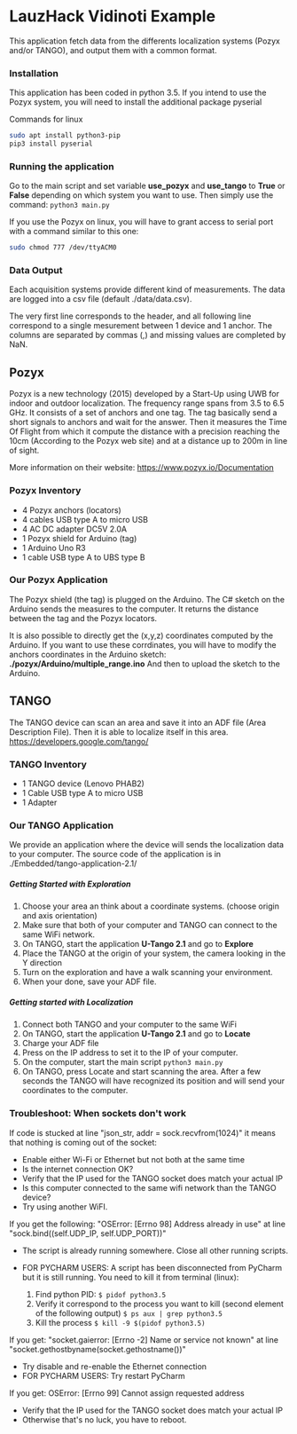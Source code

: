 # LauzHack Vidinoti Example

This application fetch data from the differents localization systems (Pozyx and/or TANGO), and output them with a common format.

### Installation
This application has been coded in python 3.5.
If you intend to use the Pozyx system, you will need to install the additional package pyserial

Commands for linux
```bash
sudo apt install python3-pip
pip3 install pyserial
```

### Running the application
Go to the main script and set variable __use_pozyx__ and __use_tango__ to __True__ or __False__ depending on which system you want to use.
Then simply use the command:
`python3 main.py`

If you use the Pozyx on linux, you will have to grant access to serial port with a command similar to this one:
```bash
sudo chmod 777 /dev/ttyACM0
```

### Data Output
Each acquisition systems provide different kind of measurements. The data are logged into a csv file (default ./data/data.csv).

The very first line corresponds to the header, and all following line correspond to a single mesurement between 1 device and 1 anchor.
The columns are separated by commas (,) and missing values are completed by NaN.

## Pozyx

Pozyx is a new technology (2015) developed by a Start-Up using UWB for indoor and outdoor localization. The frequency range spans from 3.5 to 6.5 GHz. It consists of a set of anchors and one tag. The tag basically send a short signals to anchors and wait for the answer. Then it measures the Time Of Flight from which it compute the distance with a precision reaching the 10cm (According to the Pozyx web site) and at a distance up to 200m in line of sight.

More information on their website: https://www.pozyx.io/Documentation

### Pozyx Inventory
 - 4 Pozyx anchors (locators)
 - 4 cables USB type A to micro USB
 - 4 AC DC adapter DC5V 2.0A
 - 1 Pozyx shield for Arduino (tag)
 - 1 Arduino Uno R3
 - 1 cable USB type A to UBS type B

### Our Pozyx Application
The Pozyx shield (the tag) is plugged on the Arduino. The C# sketch on the Arduino sends the measures to the computer. It returns the distance between the tag and the Pozyx locators.

It is also possible to directly get the (x,y,z) coordinates computed by the Arduino. If you want to use these corrdinates, you will have to modify the anchors coordinates in the Arduino sketch: __./pozyx/Arduino/multiple_range.ino__
And then to upload the sketch to the Arduino.

## TANGO
The TANGO device can scan an area and save it into an ADF file (Area Description File). Then it is able to localize itself in this area.
https://developers.google.com/tango/

### TANGO Inventory
 - 1 TANGO device (Lenovo PHAB2)
 - 1 Cable USB type A to micro USB
 - 1 Adapter

### Our TANGO Application
We provide an application where the device will sends the localization data to your computer.
The source code of the application is in ./Embedded/tango-application-2.1/

##### Getting Started with Exploration
1) Choose your area an think about a coordinate systems. (choose origin and axis orientation)
1) Make sure that both of your computer and TANGO can connect to the same WiFi network.
1) On TANGO, start the application __U-Tango 2.1__ and go to __Explore__
1) Place the TANGO at the origin of your system, the camera looking in the Y direction
1) Turn on the exploration and have a walk scanning your environment.
1) When your done, save your ADF file.

##### Getting started with Localization
1) Connect both TANGO and your computer to the same WiFi
1) On TANGO, start the application __U-Tango 2.1__ and go to __Locate__
1) Charge your ADF file
1) Press on the IP address to set it to the IP of your computer.
1) On the computer, start the main script `python3 main.py`
1) On TANGO, press Locate and start scanning the area. After a few seconds the TANGO will have recognized its position and will send your coordinates to the computer.


### Troubleshoot: When sockets don't work

If code is stucked at line "json_str, addr = sock.recvfrom(1024)" it means that nothing is coming out of the socket:
- Enable either Wi-Fi or Ethernet but not both at the same time
- Is the internet connection OK?
- Verify that the IP used for the TANGO socket does match your actual IP
- Is this computer connected to the same wifi network than the TANGO device?
- Try using another WiFI.

If you get the following: "OSError: [Errno 98] Address already in use" at line "sock.bind((self.UDP_IP, self.UDP_PORT))"
- The script is already running somewhere. Close all other running scripts.
- FOR PYCHARM USERS: A script has been disconnected from PyCharm but it is still running.
    You need to kill it from terminal (linux):

    1) Find python PID: `$ pidof python3.5`
    1) Verify it correspond to the process you want to kill (second element of the following output)  `$ ps aux | grep python3.5`
    1) Kill the process  `$ kill -9 $(pidof python3.5)`

If you get: "socket.gaierror: [Errno -2] Name or service not known" at line "socket.gethostbyname(socket.gethostname())"
- Try disable and re-enable the Ethernet connection
- FOR PYCHARM USERS: Try restart PyCharm

If you get: OSError: [Errno 99] Cannot assign requested address
- Verify that the IP used for the TANGO socket does match your actual IP
- Otherwise that's no luck, you have to reboot.